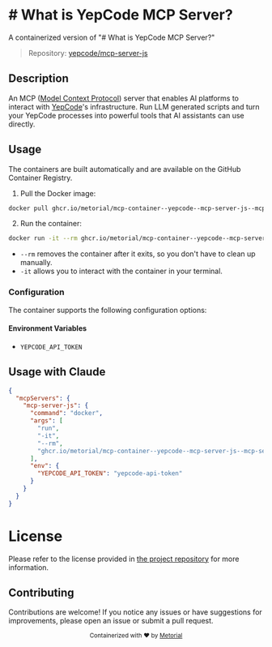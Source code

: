 
# # What is YepCode MCP Server?

A containerized version of "# What is YepCode MCP Server?"

> Repository: [yepcode/mcp-server-js](https://github.com/yepcode/mcp-server-js)

## Description

An MCP ([Model Context Protocol](https://modelcontextprotocol.io/introduction)) server that enables AI platforms to interact with [YepCode](https://yepcode.io)'s infrastructure. Run LLM generated scripts and turn your YepCode processes into powerful tools that AI assistants can use directly.


## Usage

The containers are built automatically and are available on the GitHub Container Registry.

1. Pull the Docker image:

```bash
docker pull ghcr.io/metorial/mcp-container--yepcode--mcp-server-js--mcp-server-js
```

2. Run the container:

```bash
docker run -it --rm ghcr.io/metorial/mcp-container--yepcode--mcp-server-js--mcp-server-js 
```

- `--rm` removes the container after it exits, so you don't have to clean up manually.
- `-it` allows you to interact with the container in your terminal.


### Configuration

The container supports the following configuration options:




#### Environment Variables

- `YEPCODE_API_TOKEN`




## Usage with Claude

```json
{
  "mcpServers": {
    "mcp-server-js": {
      "command": "docker",
      "args": [
        "run",
        "-it",
        "--rm",
        "ghcr.io/metorial/mcp-container--yepcode--mcp-server-js--mcp-server-js"
      ],
      "env": {
        "YEPCODE_API_TOKEN": "yepcode-api-token"
      }
    }
  }
}
```

# License

Please refer to the license provided in [the project repository](https://github.com/yepcode/mcp-server-js) for more information.

## Contributing

Contributions are welcome! If you notice any issues or have suggestions for improvements, please open an issue or submit a pull request.

<div align="center">
  <sub>Containerized with ❤️ by <a href="https://metorial.com">Metorial</a></sub>
</div>
  